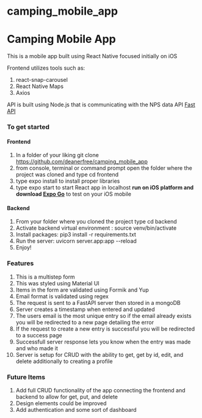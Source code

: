 # camping_mobile_app
<h1>Camping Mobile App</h1>
<div>
  <p>This is a mobile app built using React Native focused initially on iOS</p>
  <p>Frontend utilizes tools such as:</p>
  <ol>
    <li>react-snap-carousel</li>
    <li>React Native Maps</li>
    <li>Axios</li>
  </ol>
  <p>API is built using Node.js that is communicating with the NPS data API <a href="https://www.nps.gov/subjects/digital/nps-data-api.htm">Fast API</a></p>
  
<div>
  <h3>To get started</h3>
  <h4>Frontend</h4>
<ol>
  <li>In a folder of your liking git clone <a href='https://github.com/deanerfree/camping_mobile_app'>https://github.com/deanerfree/camping_mobile_app</a></li>
  <li>from console, terminal or command prompt open the folder where the project was cloned and type cd frontend</li>
  <li>type expo install to install proper libraries</li>
  <li>type expo start to start React app in localhost <strong>run on iOS platform and download <a href="https://expo.dev/client">Expo Go</a></strong> to test on your iOS mobile</li>
</ol>
  <h4>Backend</h4>
<ol>
  <li>From your folder where you cloned the project type cd backend</li>
  <li>Activate backend virtual environment : source venv/bin/activate</li>
  <li>Install packages: pip3 install -r requirements.txt</li>
  <li>Run the server: uvicorn server.app:app --reload</li>
  <li>Enjoy!</li>
</ol>
  <h3>Features</h3>
  <ol>
    <li>This is a multistep form</li>
    <li>This was styled using Material UI</li>
    <li>Items in the form are validated using Formik and Yup</li>
    <li>Email format is validated using regex</li>
    <li>The request is sent to a FastAPI server then stored in a mongoDB</li>
    <li>Server creates a timestamp when entered and updated</li>
    <li>The users email is the most unique entry so if the email already exists you will be redirected to a new page detailing the error</li>
    <li>If the request to create a new entry is successful you will be redirected to a success page</li>
    <li>Successfull server response lets you know when the entry was made and who made it</li>
    <li>Server is setup for CRUD with the ability to get, get by id, edit, and delete additionally to creating a profile</li>
  </ol>
  </div>
</div>
<div>
  <h3>Future Items</h3>
  <ol>
    <li>Add full CRUD functionality of the app connecting the frontend and backend to allow for get, put, and delete</li>
    <li>Design elements could be improved</li>
    <li>Add authentication and some sort of dashboard</li>
  </ol>
  </div>
</div>
